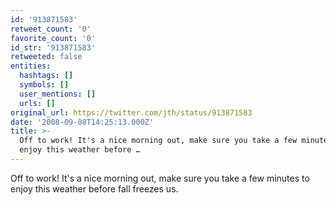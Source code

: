 ```yaml
---
id: '913871583'
retweet_count: '0'
favorite_count: '0'
id_str: '913871583'
retweeted: false
entities:
  hashtags: []
  symbols: []
  user_mentions: []
  urls: []
original_url: https://twitter.com/jth/status/913871583
date: '2008-09-08T14:25:13.000Z'
title: >-
  Off to work! It's a nice morning out, make sure you take a few minutes to
  enjoy this weather before …
---
```


Off to work! It's a nice morning out, make sure you take a few minutes to enjoy this weather before fall freezes us.